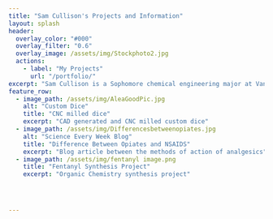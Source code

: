 ```yaml
---
title: "Sam Cullison's Projects and Information"
layout: splash
header:
  overlay_color: "#000"
  overlay_filter: "0.6"
  overlay_image: /assets/img/Stockphoto2.jpg
  actions:
    - label: "My Projects"
      url: "/portfolio/"
excerpt: "Sam Cullison is a Sophomore chemical engineering major at Vanderbilt University. He is passionate about drug mechanism of action and the biotechnology industry"
feature_row:
  - image_path: /assets/img/AleaGoodPic.jpg
    alt: "Custom Dice"
    title: "CNC milled dice"
    excerpt: "CAD generated and CNC milled custom dice"
  - image_path: /assets/img/Differencesbetweenopiates.jpg
    alt: "Science Every Week Blog"
    title: "Difference Between Opiates and NSAIDS"
    excerpt: "Blog article between the methods of action of analgesics"
  - image_path: /assets/img/fentanyl image.png
    title: "Fentanyl Synthesis Project"
    excerpt: "Organic Chemistry synthesis project"




---
```




